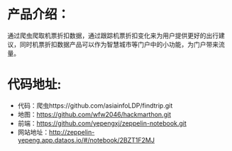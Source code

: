 # 产品介绍：
通过爬虫爬取机票折扣数据，通过跟踪机票折扣变化来为用户提供更好的出行建议，同时机票折扣数据产品可以作为智慧城市等门户中的小功能，为门户带来流量。

# 代码地址:
* 代码：爬虫https://github.com/asiainfoLDP/findtrip.git
* 地图：https://github.com/wfw2046/hackmarthon.git
* 前端：https://github.com/yepengxj/zeppelin-notebook.git
* 网站地址：http://zeppelin-yepeng.app.dataos.io/#/notebook/2BZT1F2MJ
